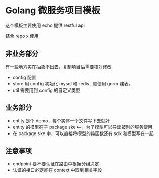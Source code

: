 # Golang 微服务项目模板

这个模板主要使用 echo 提供 restful api

结合 repo x 使用

## 非业务部分

有一些地方实在抽象不出去，复制项目后需要核对修改

- config 配置
- store 用 config 初始化 mysql 和 redis , 顺便用 gorm 建表。
- util 需要用到 config 的自定义类型

## 业务部分

- entity 是个 demo，每个实体一个文件写下去就好
- entity 的模型在子 package ske 中，为了模型可以导出被别的服务使用
- 在 package ske 中，可以直接将模型的纯函数还有 sdk 和模型写在一起

## 注意事项

- endpoint 要不要认证在路由中根据分组决定
- 认证的接口必定能在 context 中取到相关字段
